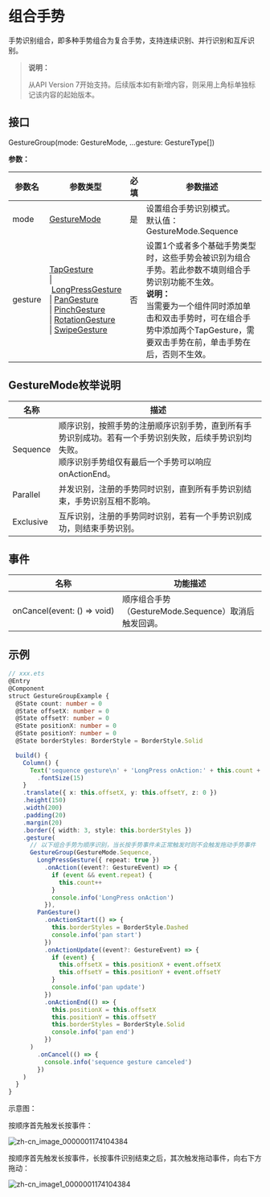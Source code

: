 # 组合手势

手势识别组合，即多种手势组合为复合手势，支持连续识别、并行识别和互斥识别。

>  **说明：**
>
>  从API Version 7开始支持。后续版本如有新增内容，则采用上角标单独标记该内容的起始版本。

## 接口

GestureGroup(mode: GestureMode, ...gesture: GestureType[])

**参数：**

| 参数名  | 参数类型                                                     | 必填 | 参数描述                                                     |
| ------- | ------------------------------------------------------------ | ---- | ------------------------------------------------------------ |
| mode    | [GestureMode](#gesturemode枚举说明)                          | 是   | 设置组合手势识别模式。<br/>默认值：GestureMode.Sequence      |
| gesture | [TapGesture](ts-basic-gestures-tapgesture.md)<br/>\|&nbsp;[LongPressGesture](ts-basic-gestures-longpressgesture.md)<br/>\|&nbsp;[PanGesture](ts-basic-gestures-pangesture.md)<br/>\|&nbsp;[PinchGesture](ts-basic-gestures-pinchgesture.md)<br/>\|&nbsp;[RotationGesture](ts-basic-gestures-rotationgesture.md)<br/>\|&nbsp;[SwipeGesture](ts-basic-gestures-swipegesture.md) | 否   | 设置1个或者多个基础手势类型时，这些手势会被识别为组合手势。若此参数不填则组合手势识别功能不生效。<br/>**说明：**  <br/>当需要为一个组件同时添加单击和双击手势时，可在组合手势中添加两个TapGesture，需要双击手势在前，单击手势在后，否则不生效。 |

## GestureMode枚举说明

| 名称        | 描述                                       |
| --------- | ---------------------------------------- |
| Sequence  | 顺序识别，按照手势的注册顺序识别手势，直到所有手势识别成功。若有一个手势识别失败，后续手势识别均失败。<br>顺序识别手势组仅有最后一个手势可以响应onActionEnd。 |
| Parallel  | 并发识别，注册的手势同时识别，直到所有手势识别结束，手势识别互相不影响。     |
| Exclusive | 互斥识别，注册的手势同时识别，若有一个手势识别成功，则结束手势识别。       |


## 事件

| 名称                                       | 功能描述                                 |
| ---------------------------------------- | ------------------------------------ |
| onCancel(event:&nbsp;()&nbsp;=&gt;&nbsp;void) | 顺序组合手势（GestureMode.Sequence）取消后触发回调。 |


## 示例

```ts
// xxx.ets
@Entry
@Component
struct GestureGroupExample {
  @State count: number = 0
  @State offsetX: number = 0
  @State offsetY: number = 0
  @State positionX: number = 0
  @State positionY: number = 0
  @State borderStyles: BorderStyle = BorderStyle.Solid

  build() {
    Column() {
      Text('sequence gesture\n' + 'LongPress onAction:' + this.count + '\nPanGesture offset:\nX: ' + this.offsetX + '\n' + 'Y: ' + this.offsetY)
        .fontSize(15)
    }
    .translate({ x: this.offsetX, y: this.offsetY, z: 0 })
    .height(150)
    .width(200)
    .padding(20)
    .margin(20)
    .border({ width: 3, style: this.borderStyles })
    .gesture(
      // 以下组合手势为顺序识别，当长按手势事件未正常触发时则不会触发拖动手势事件
      GestureGroup(GestureMode.Sequence,
        LongPressGesture({ repeat: true })
          .onAction((event?: GestureEvent) => {
            if (event && event.repeat) {
              this.count++
            }
            console.info('LongPress onAction')
          }),
        PanGesture()
          .onActionStart(() => {
            this.borderStyles = BorderStyle.Dashed
            console.info('pan start')
          })
          .onActionUpdate((event?: GestureEvent) => {
            if (event) {
              this.offsetX = this.positionX + event.offsetX
              this.offsetY = this.positionY + event.offsetY
            }
            console.info('pan update')
          })
          .onActionEnd(() => {
            this.positionX = this.offsetX
            this.positionY = this.offsetY
            this.borderStyles = BorderStyle.Solid
            console.info('pan end')
          })
      )
        .onCancel(() => {
          console.info('sequence gesture canceled')
        })
    )
  }
}
```

示意图：

按顺序首先触发长按事件：

![zh-cn_image_0000001174104384](figures/zh-cn_image_0000001174104384.png)

按顺序首先触发长按事件，长按事件识别结束之后，其次触发拖动事件，向右下方拖动：

 ![zh-cn_image1_0000001174104384](figures/zh-cn_image1_0000001174104384.png) 